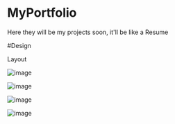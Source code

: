 # MyPortfolio

Here they will be my projects soon, it'll be like a Resume

#Design

Layout

![image](https://user-images.githubusercontent.com/110520524/188992192-c9b55ac5-fa56-4f9e-95c7-eee5287484f1.png)

![image](https://user-images.githubusercontent.com/110520524/188992209-29ee177f-5b7a-408d-83a3-f8e16325317d.png)

![image](https://user-images.githubusercontent.com/110520524/188992238-48874f0f-d9d0-4283-a6dd-343b9dcdb47d.png)

![image](https://user-images.githubusercontent.com/110520524/189225321-c56c7ed5-d94c-498f-8537-9b5e2898d9cc.png)

